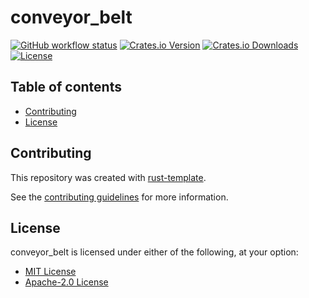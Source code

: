 # conveyor_belt

[![GitHub workflow status](https://github.com/markhaehnel/conveyor_belt/actions/workflows/cicd.yaml/badge.svg)](https://github.com/markhaehnel/conveyor_belt/actions/workflows/cicd.yaml)
[![Crates.io Version](https://img.shields.io/crates/v/conveyor_belt)](https://crates.io/crates/conveyor_belt)
[![Crates.io Downloads](https://img.shields.io/crates/d/conveyor_belt)](https://crates.io/crates/conveyor_belt)
[![License](https://img.shields.io/badge/license-MIT%2FApache--2.0-blue.svg)](./LICENSE-MIT)

## Table of contents

- [Contributing](#contributing)
- [License](#license)

## Contributing

This repository was created with [rust-template](https://github.com/uplau/rust-template).

See the [contributing guidelines](./CONTRIBUTING.md) for more information.

## License

conveyor_belt is licensed under either of the following, at your option:

- [MIT License](./LICENSE-MIT)
- [Apache-2.0 License](./LICENSE-APACHE)
